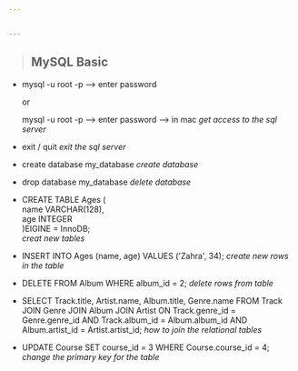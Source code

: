 ```yaml
---


---
```


<blockquote>
<h2 id="mysql-basic">MySQL Basic</h2>
</blockquote>
<ul>
<li>
<p>mysql -u root -p --&gt; enter password 
<p>or <p>mysql -u root -p --&gt; enter password --&gt; in mac
<em>get access to the sql server</em> <br></p>
</li>
<li>
<p>exit / quit <em>exit the sql server</em> <br></p>
</li>
<li>
<p>create database my_database <em>create database</em> <br></p>
</li>
<li>
<p>drop database my_database <em>delete database</em> <br></p>
</li>
<li>
<p>CREATE TABLE Ages ( <br>
  name VARCHAR(128), <br>
  age INTEGER <br>
)EIGINE = InnoDB; <br> 
<em>creat new tables </em> <br></p>
</li>
<li>
<p>INSERT INTO Ages (name, age) VALUES ('Zahra', 34); <em>create new rows in the table</em> <br></p>
</li>
<li>
<p>DELETE FROM Album WHERE album_id = 2; <em>delete rows from table</em> <br></p>
</li>
<li>
<p>SELECT Track.title, Artist.name, Album.title, Genre.name FROM Track JOIN Genre JOIN Album JOIN Artist ON Track.genre_id = Genre.genre_id AND Track.album_id = Album.album_id AND Album.artist_id = Artist.artist_id; <em>how to join the relational tables</em> <br></p>
</li>
<li>
<p> UPDATE Course SET course_id = 3 WHERE Course.course_id = 4; <em>change the primary key for the table</em> <br></p>
</li>

<!--stackedit_data:
eyJoaXN0b3J5IjpbNjgzMDk4NDQ5LC0xMjUyNTQyODYyLDEyOD
c3ODQ1NjYsMjEwNDk2MjQwMywtODcxMjg0Mzg0LDE4NzY2NjM3
MTldfQ==
-->
